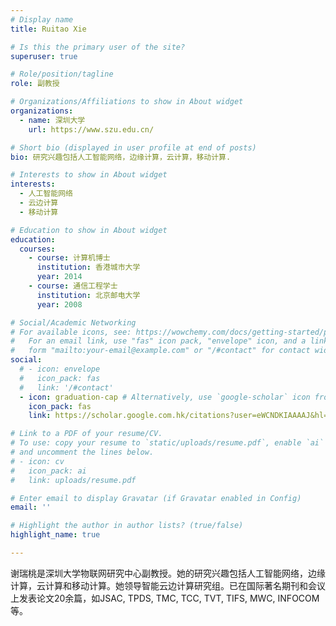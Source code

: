 ```yaml
---
# Display name
title: Ruitao Xie

# Is this the primary user of the site?
superuser: true

# Role/position/tagline
role: 副教授

# Organizations/Affiliations to show in About widget
organizations:
  - name: 深圳大学
    url: https://www.szu.edu.cn/

# Short bio (displayed in user profile at end of posts)
bio: 研究兴趣包括人工智能网络，边缘计算，云计算，移动计算.

# Interests to show in About widget
interests:
  - 人工智能网络
  - 云边计算
  - 移动计算

# Education to show in About widget
education:
  courses:
    - course: 计算机博士
      institution: 香港城市大学
      year: 2014
    - course: 通信工程学士
      institution: 北京邮电大学
      year: 2008

# Social/Academic Networking
# For available icons, see: https://wowchemy.com/docs/getting-started/page-builder/#icons
#   For an email link, use "fas" icon pack, "envelope" icon, and a link in the
#   form "mailto:your-email@example.com" or "/#contact" for contact widget.
social:
  # - icon: envelope
  #   icon_pack: fas
  #   link: '/#contact'
  - icon: graduation-cap # Alternatively, use `google-scholar` icon from `ai` icon pack
    icon_pack: fas
    link: https://scholar.google.com.hk/citations?user=eWCNDKIAAAAJ&hl=en

# Link to a PDF of your resume/CV.
# To use: copy your resume to `static/uploads/resume.pdf`, enable `ai` icons in `params.toml`,
# and uncomment the lines below.
# - icon: cv
#   icon_pack: ai
#   link: uploads/resume.pdf

# Enter email to display Gravatar (if Gravatar enabled in Config)
email: ''

# Highlight the author in author lists? (true/false)
highlight_name: true

---
```


谢瑞桃是深圳大学物联网研究中心副教授。她的研究兴趣包括人工智能网络，边缘计算，云计算和移动计算。她领导智能云边计算研究组。已在国际著名期刊和会议上发表论文20余篇，如JSAC, TPDS, TMC, TCC, TVT, TIFS, MWC, INFOCOM等。

<!-- {{< icon name="download" pack="fas" >}} Download my {{< staticref "uploads/demo_resume.pdf" "newtab" >}}resumé{{< /staticref >}}. -->
